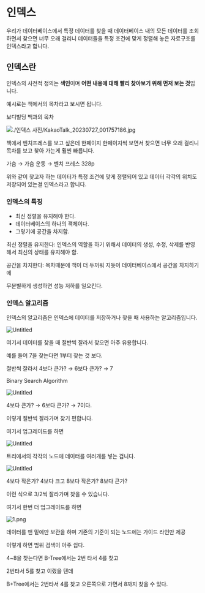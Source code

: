 # 인덱스

우리가 데이터베이스에서 특정 데이터를 찾을 때 데이터베이스 내의 모든 데이터를 조회하면서 찾으면 너무 오래 걸리니 데이터들을 특정 조건에 맞게 정렬해 놓은 자료구조를 인덱스라고 합니다.

## 인덱스란

인덱스의 사전적 정의는 **색인**이며 **어떤 내용에 대해 빨리 찾아보기 위해 먼저 보는 것**입니다.

예시로는 책에서의 목차라고 보시면 됩니다.

보디빌딩 백과의 목차

![./인덱스 사진/KakaoTalk_20230727_001757186.jpg](%E1%84%8B%E1%85%B5%E1%86%AB%E1%84%83%E1%85%A6%E1%86%A8%E1%84%89%E1%85%B3%20a04c1e9c58304a15995ebcaf5547d481/KakaoTalk_20230727_001757186.jpg)

책에서 벤치프레스를 보고 싶은데 한페이지 한페이지씩 보면서 찾으면 너무 오래 걸리니 목차를 보고 찾아 가는게 훨씬 빠릅니다.

가슴 → 가슴 운동 → 벤치 프레스 328p

위와 같이 찾고자 하는 데이터가 특정 조건에 맞게 정렬되어 있고 데이터 각각의 위치도 저장되어 있는걸 인덱스라고 합니다.

### 인덱스의 특징

- 최신 정렬을 유지해야 한다.
- 데이터베이스의 하나의 객체이다.
- 그렇기에 공간을 차지함.

최신 정렬을 유지한다: 인덱스의 역할을 하기 위해서 데이터의 생성, 수정, 삭제를 반영해서 최신의 상태를 유지해야 함.

공간을 차지한다: 목차때문에 책이 더 두꺼워 지듯이 데이터베이스에서 공간을 차지하기에 

무분별하게 생성하면 성능 저하를 일으킨다.

### 인덱스 알고리즘

인덱스의 알고리즘은 인덱스에 데이터를 저장하거나 찾을 때 사용하는 알고리즘입니다.

![Untitled](%E1%84%8B%E1%85%B5%E1%86%AB%E1%84%83%E1%85%A6%E1%86%A8%E1%84%89%E1%85%B3%20a04c1e9c58304a15995ebcaf5547d481/Untitled.png)

여기서 데이터를 찾을 때 절반씩 잘라서 찾으면 아주 유용합니다.

예를 들어 7을 찾는다면 1부터 찾는 것 보다. 

절반씩 잘라서 4보다 큰가? → 6보다 큰가? → 7

Binary Search Algorithm

![Untitled](%E1%84%8B%E1%85%B5%E1%86%AB%E1%84%83%E1%85%A6%E1%86%A8%E1%84%89%E1%85%B3%20a04c1e9c58304a15995ebcaf5547d481/Untitled%201.png)

4보다 큰가? → 6보다 큰가? → 7이다.

이렇게 절반씩 잘라가며 찾기 편합니다.

여기서 업그레이드를 하면

![Untitled](%E1%84%8B%E1%85%B5%E1%86%AB%E1%84%83%E1%85%A6%E1%86%A8%E1%84%89%E1%85%B3%20a04c1e9c58304a15995ebcaf5547d481/Untitled%202.png)

트리에서의 각각의 노드에 데이터를 여러개를 넣는 겁니다.

![Untitled](%E1%84%8B%E1%85%B5%E1%86%AB%E1%84%83%E1%85%A6%E1%86%A8%E1%84%89%E1%85%B3%20a04c1e9c58304a15995ebcaf5547d481/Untitled%203.png)

 4보다 작은가? 4보다 크고 8보다 작은가? 8보다 큰가?

이런 식으로 3/2씩 잘라가며 찾을 수 있습니다.

여기서 한번 더 업그레이드를 하면

![1.png](%E1%84%8B%E1%85%B5%E1%86%AB%E1%84%83%E1%85%A6%E1%86%A8%E1%84%89%E1%85%B3%20a04c1e9c58304a15995ebcaf5547d481/1.png)

데이터를 맨 밑에만 보관을 하며 기존의 기준이 되는 노드에는 가이드 라인만 제공

이렇게 하면 범위 검색이 아주 쉽다.

4~8을 찾는다면 B-Tree에서는 2번 타서 4를 찾고

2번타서 5를 찾고 이랬을 텐데

B+Tree에서는 2번타서 4를 찾고 오른쪽으로 가면서 8까지 찾을 수 있다.
